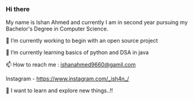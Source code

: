 ### Hi there 

My name is Ishan Ahmed and currently I am in second year pursuing my Bachelor's Degree in Computer Science.

🔭 I’m currently working to begin with an open source project

🌱 I’m currently learning basics of python and DSA in java   

📫 How to reach me : ishanahmed9660@gamil.com

   Instagram - https://www.instagram.com/_ish4n_/
   
👀 I want to learn and explore new things..!!




<!--
**Ishanahmed07/Ishanahmed07** is a ✨ _special_ ✨ repository because its `README.md` (this file) appears on your GitHub profile.

Here are some ideas to get you started:

- 🔭 I’m currently working on ...
- 🌱 I’m currently learning ...
- 👯 I’m looking to collaborate on ...
- 🤔 I’m looking for help with ...
- 💬 Ask me about ...
- 📫 How to reach me: ...
- 😄 Pronouns: ...
- ⚡ Fun fact: ...
-->
